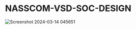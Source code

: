 # NASSCOM-VSD-SOC-DESIGN

![Screenshot 2024-03-14 045651](https://github.com/Pisinha26/NASSCOM-VSD-SOC-DESIGN/assets/140955475/85334b27-b7d0-471b-80c5-ef8991b694a1)

